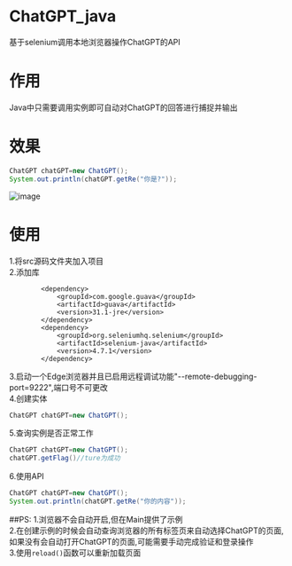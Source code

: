 # ChatGPT_java
基于selenium调用本地浏览器操作ChatGPT的API
# 作用
Java中只需要调用实例即可自动对ChatGPT的回答进行捕捉并输出
# 效果
```Java
ChatGPT chatGPT=new ChatGPT();
System.out.println(chatGPT.getRe("你是?"));
```
![image](https://user-images.githubusercontent.com/42534870/207804158-ce1ab2cf-c091-4601-8ef4-4c9a08e58f9d.png)

# 使用
1.将src源码文件夹加入项目  
2.添加库
```Maven
        <dependency>
            <groupId>com.google.guava</groupId>
            <artifactId>guava</artifactId>
            <version>31.1-jre</version>
        </dependency>
        <dependency>
            <groupId>org.seleniumhq.selenium</groupId>
            <artifactId>selenium-java</artifactId>
            <version>4.7.1</version>
        </dependency>
```
3.启动一个Edge浏览器并且已启用远程调试功能"--remote-debugging-port=9222",端口号不可更改  
4.创建实体 
```Java
ChatGPT chatGPT=new ChatGPT();
```
5.查询实例是否正常工作
```Java
ChatGPT chatGPT=new ChatGPT();
chatGPT.getFlag()//ture为成功
```
6.使用API
```Java
ChatGPT chatGPT=new ChatGPT();
System.out.println(chatGPT.getRe("你的内容"));
```
##PS:
1.浏览器不会自动开启,但在Main提供了示例  
2.在创建示例的时候会自动查询浏览器的所有标签页来自动选择ChatGPT的页面,如果没有会自动打开ChatGPT的页面,可能需要手动完成验证和登录操作  
3.使用``` reload() ```函数可以重新加载页面  
